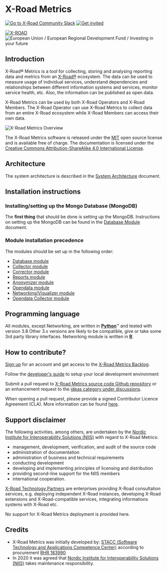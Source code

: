 # X-Road Metrics

[![Go to X-Road Community Slack](https://img.shields.io/badge/Go%20to%20Community%20Slack-grey.svg)](https://jointxroad.slack.com/)
[![Get invited](https://img.shields.io/badge/No%20Slack-Get%20invited-green.svg)](https://x-road.global/community)

[![X-ROAD](docs/img/xroad-metrics-100.png)](https://x-road.global/)  ![European Union / European Regional Development Fund / Investing in your future](docs/img/eu_rdf_100_en.png "Documents that are tagged with EU/SF logos must keep the logos until 1.11.2022. If it has not stated otherwise in the documentation. If new documentation is created  using EU/SF resources the logos must be tagged appropriately so that the deadline for logos could be found.")

## Introduction

X-Road® Metrics is a tool for collecting, storing and analysing reporting data and metrics from an
[X-Road®](https://github.com/nordic-institute/X-Road) ecosystem. The data can be used to measure usage of individual
services, understand dependencies and relationships between different information systems and services, monitor service
health, etc. Also, the information can be published as open data.

X-Road Metrics can be used by both X-Road Operators and X-Road Members. The X-Road Operator can use X-Road Metrics to
collect data from an entire X-Road ecosystem while X-Road Members can access their own data.

![X-Road Metrics Overview](docs/img/x-road-metrics-official-modules.png)

The X-Road Metrics software is released under the [MIT](LICENSE.MD) open source license and is available free of
charge. The documentation is licensed under the
[Creative Commons Attribution-ShareAlike 4.0 International License](https://creativecommons.org/licenses/by-sa/4.0/).

## Architecture

The system architecture is described in the [System Architecture](./docs/system_architecture.md) document.

## Installation instructions

### Installing/setting up the Mongo Database (MongoDB)

The **first thing** that should be done is setting up the MongoDB.
Instructions on setting up the MongoDB can be found in the [Database Module](./docs/database_module.md) document.

### Module installation precedence

The modules should be set up in the following order:

 - [Database module](./docs/database_module.md)
 - [Collector module](./docs/collector_module.md)
 - [Corrector module](./docs/corrector_module.md)
 - [Reports module](./docs/reports_module.md)
 - [Anonymizer module](./docs/anonymizer_module.md)
 - [Opendata module](./docs/opendata_module.md)
 - [Networking/Visualizer module](./docs/networking_module.md)
 - [Opendata Collector module](./docs/opendata_collector_module.md)

## Programming language

All modules, except Networking, are written in [**Python**](https://www.python.org/)&trade; and tested with version 3.8
Other 3.x versions are likely to be compatible, give or take some 3rd party library interfaces.
Networking module is written in [**R**](https://www.r-project.org/).

## How to contribute?

[Sign up](https://id.atlassian.com/signup) for an account and
get access to the
[X-Road Metrics Backlog](https://nordic-institute.atlassian.net/jira/software/c/projects/OPMONDEV/boards/2/backlog).

Follow the [developer's guide](./docs/dev_guide/developer_guide.md) to setup your local development environment

Submit a pull request to
[X-Road Metrics source code Github repository](https://github.com/nordic-institute/X-Road-Metrics)
or an enhancement request to the
[ideas category under discussions](https://github.com/nordic-institute/X-Road-Metrics/discussions/new?category=ideas).

When opening a pull request, please provide a signed Contributor Licence Agreement (CLA). More information can be found
[here](https://github.com/nordic-institute/X-Road/blob/develop/CONTRIBUTING.md#legal-notice).

## Support disclaimer

The following activities, among others, are undertaken by the
[Nordic Institute for Interoperability Solutions (NIIS)](https://www.niis.org/)
with regard to X-Road Metrics:

* management, development, verification, and audit of the source code
* administration of documentation
* administration of business and technical requirements
* conducting development
* developing and implementing principles of licensing and distribution
* providing second-line support for the NIIS members
* international cooperation.

[X-Road Technology Partners](https://x-road.global/xroad-technology-partners) are enterprises providing X-Road
consultation services, e.g. deploying independent X-Road instances, developing X-Road extensions and X-Road-compatible
services, integrating informations systems with X-Road etc.

No support for X-Road Metrics deployment is provided here.

## Credits

* X-Road Metrics was initially developed by:
  [STACC (Software Technology and Applications Competence Center)](https://www.stacc.ee/en/) according to procurement
  [RHR 183990](https://riigihanked.riik.ee/register/hange/183990)
* In 2020 it was agreed that [Nordic Institute for Interoperability Solutions (NIIS)](https://www.niis.org/) takes
  maintenance responsibility.

